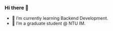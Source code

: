 ### Hi there 👋

- 🌱 I’m currently learning Backend Development.
- :school_satchel: I’m a graduate student @ NTU IM.
<!--
**CKhly/CKhly** is a ✨ _special_ ✨ repository because its `README.md` (this file) appears on your GitHub profile.

Here are some ideas to get you started:

#- 🔭 I’m currently working on AppWorks School Software Engineering Campus Program #1.
#- 👯 I’m looking to collaborate on ...
#- 🤔 I’m looking for help with ...
#- 💬 Ask me about ...
#- 📫 How to reach me: ...
#- 😄 Pronouns: ...
#- ⚡ Fun fact: ...
-->
